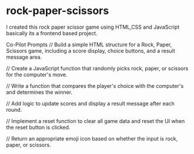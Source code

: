 # rock-paper-scissors

I created this rock paper scissor game using HTML,CSS and JavaScript basically its a frontend based project.

Co-Pilot Prompts
// Build a simple HTML structure for a Rock, Paper, Scissors game, including a score display, choice buttons, and a result message area.

// Create a JavaScript function that randomly picks rock, paper, or scissors for the computer's move.

// Write a function that compares the player's choice with the computer's and determines the winner.

// Add logic to update scores and display a result message after each round.

// Implement a reset function to clear all game data and reset the UI when the reset button is clicked.

// Return an appropriate emoji icon based on whether the input is rock, paper, or scissors.
